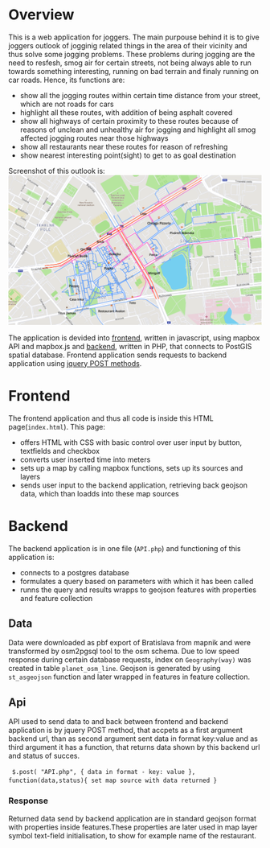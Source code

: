 # Overview
This is a web application for joggers. The main purpouse behind it is to give joggers outlook of jogginig related things in the area of their vicinity and thus solve some jogging problems. These problems during jogging are the need to resfesh, smog air for certain streets, not being always able to run towards something interesting, running on bad terrain and finaly running on car roads.
Hence, its functions are:
- show all the jogging routes within certain time distance from your street, which are not roads for cars
- highlight all these routes, with addition of being asphalt covered
- show all highways of certain proximity to these routes because of reasons of unclean and unhealthy air for jogging
and highlight all smog affected jogging routes near those highways
- show all restaurants near these routes for reason of refreshing
- show nearest interesting point(sight) to get to as goal destination

Screenshot of this outlook is: 
![Screenshot](screenshot.png)

The application is devided into [frontend](#frontend), written in javascript, using mapbox API and mapbox.js and [backend](#backend), written in PHP, that connects to PostGIS spatial database. Frontend application sends requests to backend application using [jquery POST methods](#api).

# Frontend
The frontend application and thus all code is inside this HTML page(`index.html`). This page:
- offers HTML with CSS with basic control over user input by button, textfields and checkbox
- converts user inserted time into meters
- sets up a map by calling mapbox functions, sets up its sources and layers 
- sends user input to the backend application, retrieving back geojson data, which than loadds into these map sources

# Backend

The backend application is in one file (`API.php`) and functioning of this application is:
- connects to a postgres database 
- formulates a query based on parameters with which it has been called
- runns the query and results wrapps to geojson features with properties and feature collection

## Data

Data were downloaded as pbf export of Bratislava from mapnik and were transformed by osm2pgsql tool to the osm schema. 
Due to low speed response during certain database requests, index on `Geography(way)` was created in table `planet_osm_line`. Geojson is generated by using `st_asgeojson` function and later wrapped in features in feature collection.

## Api
API used to send data to and back between frontend and backend application is by jquery POST method, that accpets as a 
first argument backend url, than as second argument sent data in format key:value and as third argument it has a function, 
that returns data shown by this backend url and status of succes.

` $.post( "API.php", { data in format - key: value }, function(data,status){ set map source with data returned }`

### Response
Returned data send by backend application are in standard geojson format with properties inside features.These properties are later used in map layer symbol text-field initialisation, to show for example name of the restaurant.



